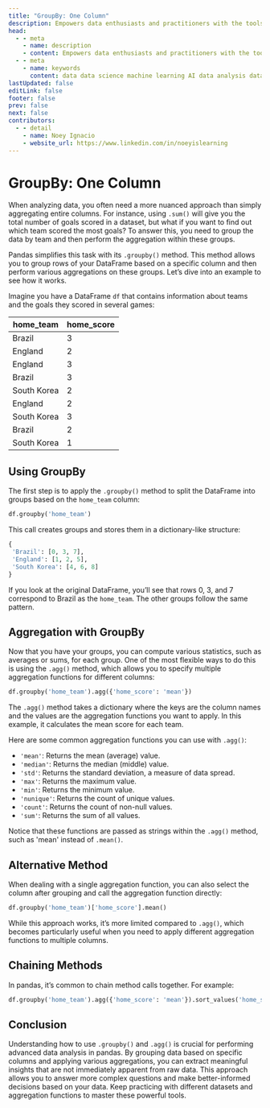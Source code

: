 ```yaml
---
title: "GroupBy: One Column"
description: Empowers data enthusiasts and practitioners with the tools and knowledge to unlock the potential of data.
head:
  - - meta
    - name: description
    - content: Empowers data enthusiasts and practitioners with the tools and knowledge to unlock the potential of data.
  - - meta
    - name: keywords
      content: data data science machine learning AI data analysis data-driven data enthusiasts data practitioners
lastUpdated: false
editLink: false
footer: false
prev: false
next: false
contributors:
  - - detail
    - name: Noey Ignacio
    - website_url: https://www.linkedin.com/in/noeyislearning
---
```


# GroupBy: One Column

When analyzing data, you often need a more nuanced approach than simply aggregating entire columns. For instance, using `.sum()` will give you the total number of goals scored in a dataset, but what if you want to find out which team scored the most goals? To answer this, you need to group the data by team and then perform the aggregation within these groups.

Pandas simplifies this task with its `.groupby()` method. This method allows you to group rows of your DataFrame based on a specific column and then perform various aggregations on these groups. Let’s dive into an example to see how it works.

Imagine you have a DataFrame `df` that contains information about teams and the goals they scored in several games:

<ScrollableTableContainer>

| home_team   | home_score |
| ----------- | ---------- |
| Brazil      | 3          |
| England     | 2          |
| England     | 3          |
| Brazil      | 3          |
| South Korea | 2          |
| England     | 2          |
| South Korea | 3          |
| Brazil      | 2          |
| South Korea | 1          |

</ScrollableTableContainer>

## Using GroupBy

The first step is to apply the `.groupby()` method to split the DataFrame into groups based on the `home_team` column:

```python
df.groupby('home_team')
```

This call creates groups and stores them in a dictionary-like structure:

```python
{
 'Brazil': [0, 3, 7],
 'England': [1, 2, 5],
 'South Korea': [4, 6, 8]
}
```

If you look at the original DataFrame, you’ll see that rows 0, 3, and 7 correspond to Brazil as the `home_team`. The other groups follow the same pattern.

## Aggregation with GroupBy

Now that you have your groups, you can compute various statistics, such as averages or sums, for each group. One of the most flexible ways to do this is using the `.agg()` method, which allows you to specify multiple aggregation functions for different columns:

```python
df.groupby('home_team').agg({'home_score': 'mean'})
```

The `.agg()` method takes a dictionary where the keys are the column names and the values are the aggregation functions you want to apply. In this example, it calculates the mean score for each team.

Here are some common aggregation functions you can use with `.agg()`:

- `'mean'`: Returns the mean (average) value.
- `'median'`: Returns the median (middle) value.
- `'std'`: Returns the standard deviation, a measure of data spread.
- `'max'`: Returns the maximum value.
- `'min'`: Returns the minimum value.
- `'nunique'`: Returns the count of unique values.
- `'count'`: Returns the count of non-null values.
- `'sum'`: Returns the sum of all values.

Notice that these functions are passed as strings within the `.agg()` method, such as 'mean' instead of `.mean()`.

## Alternative Method

When dealing with a single aggregation function, you can also select the column after grouping and call the aggregation function directly:

```python
df.groupby('home_team')['home_score'].mean()
```

While this approach works, it’s more limited compared to `.agg()`, which becomes particularly useful when you need to apply different aggregation functions to multiple columns.

## Chaining Methods

In pandas, it’s common to chain method calls together. For example:

```python
df.groupby('home_team').agg({'home_score': 'mean'}).sort_values('home_score', ascending=False)
```

## Conclusion

Understanding how to use `.groupby()` and `.agg()` is crucial for performing advanced data analysis in pandas. By grouping data based on specific columns and applying various aggregations, you can extract meaningful insights that are not immediately apparent from raw data. This approach allows you to answer more complex questions and make better-informed decisions based on your data. Keep practicing with different datasets and aggregation functions to master these powerful tools.

